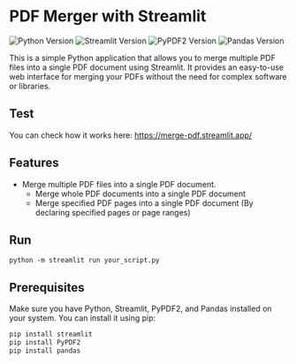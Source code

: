 # PDF Merger with Streamlit

![Python Version](https://img.shields.io/badge/python-3.10-blue)
![Streamlit Version](https://img.shields.io/badge/streamlit-1.27.2-brightgreen)
![PyPDF2 Version](https://img.shields.io/badge/PyPDF2-3.0.1-brightgreen)
![Pandas Version](https://img.shields.io/badge/Pandas-2.2.1-brightgreen)

This is a simple Python application that allows you to merge multiple PDF files into a single PDF document using Streamlit. It provides an easy-to-use web interface for merging your PDFs without the need for complex software or libraries.

## Test

You can check how it works here: https://merge-pdf.streamlit.app/

## Features

- Merge multiple PDF files into a single PDF document.
  - Merge whole PDF documents into a single PDF document
  - Merge specified PDF pages into a single PDF document (By declaring specified pages or page ranges)

## Run

```
python -m streamlit run your_script.py
```
 
## Prerequisites

Make sure you have Python, Streamlit, PyPDF2, and Pandas installed on your system. You can install it using pip:

```bash
pip install streamlit
pip install PyPDF2
pip install pandas
```
